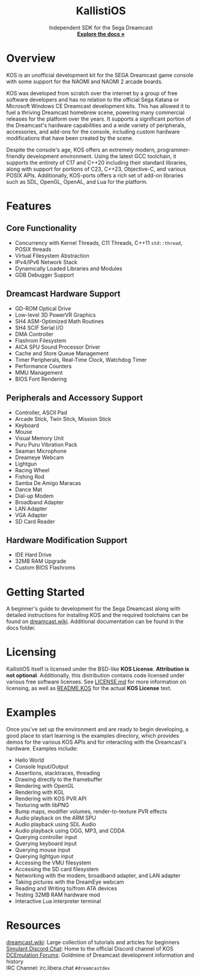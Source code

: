 
<!-- PROJECT LOGO -->
<br />
<div align="center">
  <h1 align="center"><strong>KallistiOS</strong></h1>

  <p align="center">
    Independent SDK for the Sega Dreamcast
    <br />
    <a href="https://kos-docs.dreamcast.wiki"><strong>Explore the docs »</strong></a>
  </p>
</div>

# Overview

KOS is an unofficial development kit for the SEGA Dreamcast game console with some support for the NAOMI and NAOMI 2 arcade boards.

KOS was developed from scratch over the internet by a group of free software developers and has no relation to the official Sega Katana or Microsoft Windows CE Dreamcast development kits. This has allowed it to fuel a thriving Dreamcast homebrew scene, powering many commercial releases for the platform over the years. It supports a significant portion of the Dreamcast's hardware capabilities and a wide variety of peripherals, accessories, and add-ons for the console, including custom hardware modifications that have been created by the scene. 

Despite the console's age, KOS offers an extremely modern, programmer-friendly development environment. Using the latest GCC toolchain, it supports the entirety of C17 and C++20 including their standard libraries, along with support for portions of C23, C++23, Objective-C, and various POSIX APIs. Additionally, KOS-ports offers a rich set of add-on libraries such as SDL, OpenGL, OpenAL, and Lua for the platform.

# Features
## Core Functionality
* Concurrency with Kernel Threads, C11 Threads, C++11 `std::thread`, POSIX threads
* Virtual Filesystem Abstraction
* IPv4/IPv6 Network Stack
* Dynamically Loaded Libraries and Modules
* GDB Debugger Support

## Dreamcast Hardware Support
* GD-ROM Optical Drive
* Low-level 3D PowerVR Graphics 
* SH4 ASM-Optimized Math Routines
* SH4 SCIF Serial I/O
* DMA Controller 
* Flashrom Filesystem
* AICA SPU Sound Processor Driver
* Cache and Store Queue Management
* Timer Peripherals, Real-Time Clock, Watchdog Timer
* Performance Counters
* MMU Management
* BIOS Font Rendering

## Peripherals and Accessory Support
* Controller, ASCII Pad
* Arcade Stick, Twin Stick, Mission Stick
* Keyboard
* Mouse
* Visual Memory Unit
* Puru Puru Vibration Pack
* Seaman Microphone
* Dreameye Webcam
* Lightgun 
* Racing Wheel
* Fishing Rod
* Samba De Amigo Maracas
* Dance Mat
* Dial-up Modem
* Broadband Adapter
* LAN Adapter
* VGA Adapter
* SD Card Reader

## Hardware Modification Support
* IDE Hard Drive
* 32MB RAM Upgrade
* Custom BIOS Flashroms

# Getting Started 
A beginner's guide to development for the Sega Dreamcast along with detailed instructions for installing KOS and the required toolchains can be found on [dreamcast.wiki](https://dreamcast.wiki/Getting_Started_with_Dreamcast_development). Additional documentation can be found in the docs folder. 

# Licensing
KallistiOS itself is licensed under the BSD-like **KOS License**. **Attribution is not optional**. Additionally, this distribution contains code licensed under various free software licenses.
See [LICENSE.md](doc/LICENSE.md) for more information on licensing, as well as [README.KOS](doc/README.KOS) for the actual **KOS License** text.

# Examples 
Once you've set up the environment and are ready to begin developing, a good place to start learning is the examples directory, which provides demos for the various KOS APIs and for interacting with the Dreamcast's hardware. Examples include:
- Hello World
- Console Input/Output
- Assertions, stacktraces, threading
- Drawing directly to the framebuffer
- Rendering with OpenGL
- Rendering with KGL
- Rendering with KOS PVR API
- Texturing with libPNG
- Bump maps, modifier volumes, render-to-texture PVR effects
- Audio playback on the ARM SPU
- Audio playback using SDL Audio
- Audio playback using OGG, MP3, and CDDA
- Querying controller input
- Querying keyboard input
- Querying mouse input
- Querying lightgun input
- Accessing the VMU filesystem
- Accessing the SD card filesystem
- Networking with the modem, broadband adapter, and LAN adapter
- Taking pictures with the DreamEye webcam
- Reading and Writing to/from ATA devices
- Testing 32MB RAM hardware mod
- Interactive Lua interpreter terminal

# Resources
[dreamcast.wiki](http://dreamcast.wiki): Large collection of tutorials and articles for beginners  
[Simulant Discord Chat](https://discord.gg/bpDZHT78PA): Home to the official Discord channel of KOS  
[DCEmulation Forums](http://dcemulation.org/phpBB/viewforum.php?f=29): Goldmine of Dreamcast development information and history  
IRC Channel: irc.libera.chat `#dreamcastdev`

